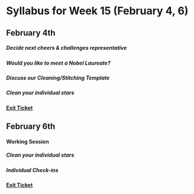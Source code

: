 # Syllabus for Week 15 (February 4, 6)


## February 4th
##### Decide next cheers & challenges representative
##### Would you like to meet a Nobel Laureate?
##### Discuss our Cleaning/Stitching Template
##### Clean your individual stars
#### [Exit Ticket](https://docs.google.com/forms/d/e/1FAIpQLSfftMKYctEGVfuiOdgorBKmERJeUBgbRL4rlHf1-kWgpKU_Tg/viewform?usp=sf_link)



## February 6th
#### Working Session
##### Clean your individual stars
##### Individual Check-ins
#### [Exit Ticket](https://docs.google.com/forms/d/e/1FAIpQLSfftMKYctEGVfuiOdgorBKmERJeUBgbRL4rlHf1-kWgpKU_Tg/viewform?usp=sf_link)
